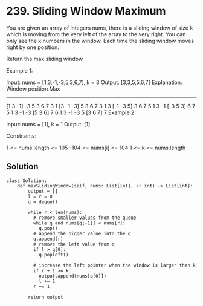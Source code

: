 # 239. Sliding Window Maximum
You are given an array of integers nums, there is a sliding window of size k which is moving from the very left of the array to the very right. You can only see the k numbers in the window. Each time the sliding window moves right by one position.

Return the max sliding window.

 

Example 1:

Input: nums = [1,3,-1,-3,5,3,6,7], k = 3
Output: [3,3,5,5,6,7]
Explanation: 
Window position                Max
---------------               -----
[1  3  -1] -3  5  3  6  7       3
 1 [3  -1  -3] 5  3  6  7       3
 1  3 [-1  -3  5] 3  6  7       5
 1  3  -1 [-3  5  3] 6  7       5
 1  3  -1  -3 [5  3  6] 7       6
 1  3  -1  -3  5 [3  6  7]      7
Example 2:

Input: nums = [1], k = 1
Output: [1]
 

Constraints:

1 <= nums.length <= 105
-104 <= nums[i] <= 104
1 <= k <= nums.length

## Solution
```
class Solution:
    def maxSlidingWindow(self, nums: List[int], k: int) -> List[int]:
        output = []
        l = r = 0
        q = deque()

        while r < len(nums):
          # remove smaller values from the queue
          while q and nums[q[-1]] < nums[r]:
            q.pop()
          # append the bigger value into the q
          q.append(r)
          # remove the left value from q
          if l > q[0]:
            q.popleft()
          
          # increase the left pointer when the window is larger than k
          if r + 1 >= k:
            output.append(nums[q[0]])
            l += 1
          r += 1
        
        return output
        
```
